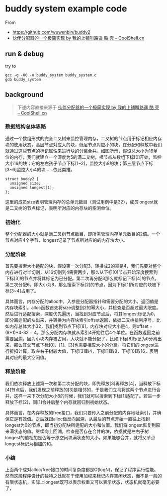 # buddy system example code
From
 - https://github.com/wuwenbin/buddy2
 - [伙伴分配器的一个极简实现 by 我的上铺叫路遥 酷 壳 – CoolShell.cn](http://coolshell.cn/articles/10427.html) 

## run & debug 
try to 
```
gcc -g -O0 -o buddy_system buddy_system.c
gdb buddy_system
```

## background
> 下述内容直接来源于 [伙伴分配器的一个极简实现 by 我的上铺叫路遥 酷 壳 – CoolShell.cn](http://coolshell.cn/articles/10427.html) 

### 数据结构总体思路
通过一个数组形式的完全二叉树来监控管理内存，二叉树的节点用于标记相应内存块的使用状态，高层节点对应大的块，低层节点对应小的块，在分配和释放中我们就通过这些节点的标记属性来进行块的分离合并。如图所示，假设总大小为16单位的内存，我们就建立一个深度为5的满二叉树，根节点从数组下标[0]开始，监控大小16的块；它的左右孩子节点下标[1~2]，监控大小8的块；第三层节点下标[3~6]监控大小4的块……依此类推。
```
struct buddy2 {
  unsigned size;
  unsigned longest[1];
};
```
这里的成员size表明管理内存的总单元数目（测试用例中是32），成员longest就是二叉树的节点标记，表明所对应的内存块的空闲单位。

### 初始化
整个分配器的大小就是满二叉树节点数目，即所需管理内存单元数目的2倍。一个节点对应4个字节，longest记录了节点所对应的的内存块大小。

### 分配阶段
首先要搜索大小适配的块，假设第一次分配3，转换成2的幂是4，我们先要对整个内存进行对半切割，从16切割到4需要两步，那么从下标[0]节点开始深度搜索到下标[3]的节点并将其标记为已分配。第二次再分配3那么就标记下标[4]的节点。第三次分配6，即大小为8，那么搜索下标[2]的节点，因为下标[1]所对应的块被下标[3~4]占用了。

具体而言，内存分配的alloc中，入参是分配器指针和需要分配的大小，返回值是内存块索引。alloc函数首先将size调整到2的幂大小，并检查是否超过最大限度。然后进行适配搜索，深度优先遍历，当找到对应节点后，将其longest标记为0，即分离适配的块出来，并转换为内存块索引offset返回，依据二叉树排列序号，比如内存总体大小32，我们找到节点下标[8]，内存块对应大小是4，则offset = (8+1)*4-32 = 4，那么分配内存块就从索引4开始往后4个单位。在函数返回之前需要回溯，因为小块内存被占用，大块就不能分配了，比如下标[8]标记为0分离出来，那么其父节点下标[0]、[1]、[3]也需要相应大小的分离。将它们的longest进行折扣计算，取左右子树较大值，下标[3]取4，下标[1]取8，下标[0]取16，表明其对应的最大空闲值。

### 释放阶段
我们依次释放上述第一次和第二次分配的块，即先释放[3]再释放[4]，当释放下标[4]节点后，我们发现之前释放的[3]是相邻的，于是我们立马将这两个节点进行合并，这样一来下次分配大小8的时候，我们就可以搜索到下标[1]适配了。若进一步释放下标[2]，同[1]合并后整个内存就回归到初始状态。

具体而言，在内存释放的free接口，我们只要传入之前分配的内存地址索引，并确保它是有效值。之后就跟alloc做反向回溯，从最后的节点开始一直往上找到longest为0的节点，即当初分配块所适配的大小和位置。我们将longest恢复到原来满状态的值。继续向上回溯，检查是否存在合并的块，依据就是左右子树longest的值相加是否等于原空闲块满状态的大小，如果能够合并，就将父节点longest标记为相加的和。

### 小结
上面两个成对alloc/free接口的时间复杂度都是O(logN)，保证了程序运行性能。然而这段程序设计的独特之处就在于使用加权来标记内存空闲状态，而不是一般的有限状态机，实际上longest既可以表示权重又可以表示状态，状态机就毫无必要了，

